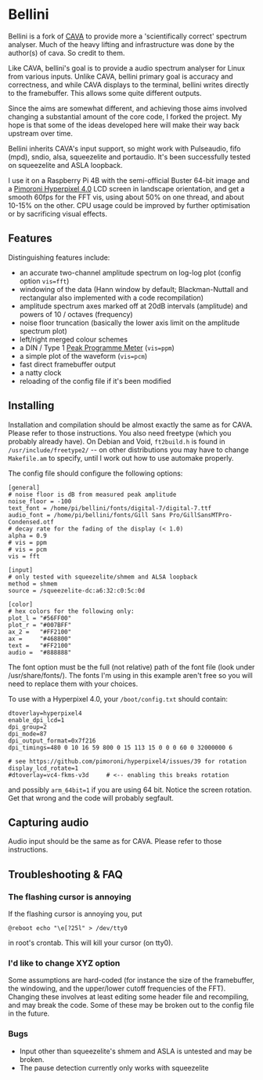 Bellini
=========

Bellini is a fork of [CAVA](https://github.com/karlstav/cava/) to provide more a 'scientifically correct' spectrum analyser.
Much of the heavy lifting and infrastructure was done by the author(s) of cava. So credit to them.

Like CAVA, bellini's goal is to provide a audio spectrum analyser for Linux from various inputs.
Unlike CAVA, bellini primary goal is accuracy and correctness, and while CAVA displays to the terminal, bellini writes directly to the framebuffer. This allows some quite different outputs.

Since the aims are somewhat different, and achieving those aims involved changing a substantial amount of the core code, I forked the project.
My hope is that some of the ideas developed here will make their way back upstream over time.

Bellini inherits CAVA's input support, so might work with Pulseaudio, fifo (mpd), sndio, alsa, squeezelite and portaudio. It's been successfully tested on squeezelite and ASLA loopback.

I use it on a Raspberry Pi 4B with the semi-official Buster 64-bit image and a [Pimoroni Hyperpixel 4.0](https://shop.pimoroni.com/products/hyperpixel-4) LCD screen in landscape orientation, and get a smooth 60fps for the FFT vis, using about 50% on one thread, and about 10-15% on the other.
CPU usage could be improved by further optimisation or by sacrificing visual effects.


## Features

Distinguishing features include:

- an accurate two-channel amplitude spectrum on log-log plot (config option `vis=fft`)
- windowing of the data (Hann window by default; Blackman-Nuttall and rectangular also implemented with a code recompilation)
- amplitude spectrum axes marked off at 20dB intervals (amplitude) and powers of 10 / octaves (frequency)
- noise floor truncation (basically the lower axis limit on the amplitude spectrum plot)
- left/right merged colour schemes
- a DIN / Type 1 [Peak Programme Meter](https://en.wikipedia.org/wiki/Peak_programme_meter) (`vis=ppm`)
- a simple plot of the waveform (`vis=pcm`)
- fast direct framebuffer output
- a natty clock
- reloading of the config file if it's been modified


## Installing

Installation and compilation should be almost exactly the same as for CAVA. Please refer to those instructions.
You also need freetype (which you probably already have). On Debian and Void, `ft2build.h` is found in `/usr/include/freetype2/` -- on other distributions you may have to change `Makefile.am` to specify, until I work out how to use automake properly.

The config file should configure the following options:

```
[general]
# noise floor is dB from measured peak amplitude
noise_floor = -100
text_font = /home/pi/bellini/fonts/digital-7/digital-7.ttf
audio_font = /home/pi/bellini/fonts/Gill Sans Pro/GillSansMTPro-Condensed.otf
# decay rate for the fading of the display (< 1.0)
alpha = 0.9
# vis = ppm
# vis = pcm
vis = fft

[input]
# only tested with squeezelite/shmem and ALSA loopback
method = shmem
source = /squeezelite-dc:a6:32:c0:5c:0d

[color]
# hex colors for the following only:
plot_l = "#56FF00"
plot_r = "#007BFF"
ax_2 =   "#FF2100"
ax =     "#468800"
text =   "#FF2100"
audio =  "#888888"
```

The font option must be the full (not relative) path of the font file (look under /usr/share/fonts/).
The fonts I'm using in this example aren't free so you will need to replace them with your choices.

To use with a Hyperpixel 4.0, your `/boot/config.txt` should contain:

```
dtoverlay=hyperpixel4
enable_dpi_lcd=1
dpi_group=2
dpi_mode=87
dpi_output_format=0x7f216
dpi_timings=480 0 10 16 59 800 0 15 113 15 0 0 0 60 0 32000000 6

# see https://github.com/pimoroni/hyperpixel4/issues/39 for rotation
display_lcd_rotate=1
#dtoverlay=vc4-fkms-v3d     # <-- enabling this breaks rotation
```

and possibly `arm_64bit=1` if you are using 64 bit.
Notice the screen rotation. Get that wrong and the code will probably segfault.


Capturing audio
---------------

Audio input should be the same as for CAVA. Please refer to those instructions.


Troubleshooting & FAQ
---------------------


### The flashing cursor is annoying

If the flashing cursor is annoying you, put

    @reboot echo "\e[?25l" > /dev/tty0

in root's crontab. This will kill your cursor (on tty0).


### I'd like to change XYZ option

Some assumptions are hard-coded (for instance the size of the framebuffer, the windowing, and the upper/lower cutoff frequencies of the FFT). Changing these involves at least editing some header file and recompiling, and may break the code. Some of these may be broken out to the config file in the future.


### Bugs

- Input other than squeezelite's shmem and ASLA is untested and may be broken.
- The pause detection currently only works with squeezelite
